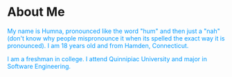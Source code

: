 # About Me

<p style="color:#0099FF;">My name is Humna, pronounced like the word "hum" and then just a "nah" (don't know why people mispronounce it when its spelled the exact way it is pronounced). I am 18 years old and from Hamden, Connecticut.</p>

<p style="color:#0099FF;">I am a freshman in college. I attend Quinnipiac University and major in Software Engineering. </p>
